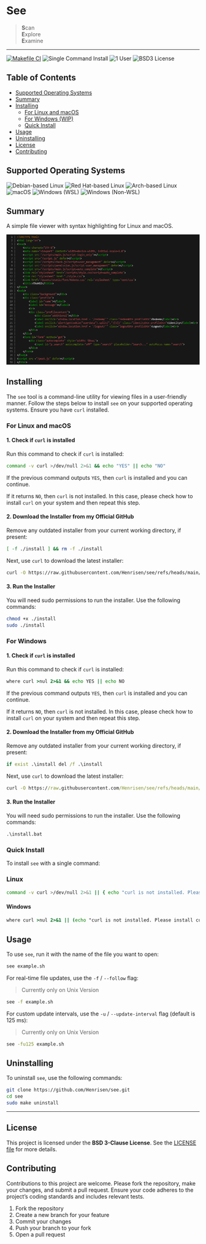 # See

> **S**can  
> **E**xplore  
> **E**xamine  

---

[![Makefile CI](https://github.com/Henrisen/see/actions/workflows/makefile.yml/badge.svg)](https://github.com/Henrisen/see/actions/workflows/makefile.yml)
![Single Command Install](https://img.shields.io/badge/Installation-Single_Command_Install-ok)
![1 User](https://img.shields.io/badge/Users-1-ok)
![BSD3 License](https://img.shields.io/badge/License-BSD--3--Clause-yellow)

## Table of Contents

- [Supported Operating Systems](#supported-operating-systems)
- [Summary](#summary)
- [Installing](#installing)
  - [For Linux and macOS](#for-linux-and-macos)
  - [For Windows (WIP)](#for-windows)
  - [Quick Install](#quick-install)
- [Usage](#usage)
- [Uninstalling](#uninstalling)
- [License](#license)
- [Contributing](#contributing)

## Supported Operating Systems

![Debian-based Linux](https://img.shields.io/badge/Debian_Linux-Supported-green)
![Red Hat-based Linux](https://img.shields.io/badge/Red_Hat_Linux-Supported-green)
![Arch-based Linux](https://img.shields.io/badge/Arch_Linux-Supported-green)
![macOS](https://img.shields.io/badge/MacOS-Supported-green)
![Windows (WSL)](https://img.shields.io/badge/Windows-WSL%20Supported-green)
![Windows (Non-WSL)](https://img.shields.io/badge/Windows-Non--WSL%20Partially%20Supported-yellow)

## Summary

A simple file viewer with syntax highlighting for Linux and macOS.

![Screenshot of see](https://github.com/Henrisen/see/blob/main/.github/resources/1.png?raw=true)

## Installing

The `see` tool is a command-line utility for viewing files in a user-friendly manner. Follow the steps below to install `see` on your supported operating systems. Ensure you have `curl` installed.

### For Linux and macOS

#### 1. Check if `curl` is installed

Run this command to check if `curl` is installed:

```bash
command -v curl >/dev/null 2>&1 && echo "YES" || echo "NO"
```

If the previous command outputs `YES`, then `curl` is installed and you can continue.

If it returns `NO`, then `curl` is not installed. In this case, please check how to install `curl` on your system and then repeat this step.

#### 2. Download the Installer from my Official GitHub

Remove any outdated installer from your current working directory, if present:

```bash
[ -f ./install ] && rm -f ./install
```

Next, use `curl` to download the latest installer:

```bash
curl -O https://raw.githubusercontent.com/Henrisen/see/refs/heads/main/install
```

#### 3. Run the Installer

You will need sudo permissions to run the installer. Use the following commands:

```bash
chmod +x ./install
sudo ./install
```

### For Windows

#### 1. Check if `curl` is installed

Run this command to check if `curl` is installed:

```cmd
where curl >nul 2>&1 && echo YES || echo NO
```

If the previous command outputs `YES`, then `curl` is installed and you can continue.

If it returns `NO`, then `curl` is not installed. In this case, please check how to install `curl` on your system and then repeat this step.

#### 2. Download the Installer from my Official GitHub

Remove any outdated installer from your current working directory, if present:

```cmd
if exist .\install del /f .\install
```

Next, use `curl` to download the latest installer:

```cmd
curl -O https://raw.githubusercontent.com/Henrisen/see/refs/heads/main/install.bat
```

#### 3. Run the Installer

You will need sudo permissions to run the installer. Use the following commands:

```cmd
.\install.bat
```

### Quick Install

To install `see` with a single command:

### Linux

```bash
command -v curl >/dev/null 2>&1 || { echo "curl is not installed. Please install curl and try again."; } && rm -f ./install && curl -s -O https://raw.githubusercontent.com/Henrisen/see/refs/heads/main/install && chmod +x ./install && sudo ./install
```

#### Windows

```cmd
where curl >nul 2>&1 || (echo "curl is not installed. Please install curl and try again." & pause & exit /b) && (if exist installer.bat del /f installer.bat) & curl -s -O https://raw.githubusercontent.com/Henrisen/see/refs/heads/main/install.bat && (if exist install.bat call install.bat || (echo Failed to download installer.bat. & pause))
```

## Usage

To use `see`, run it with the name of the file you want to open:

```bash
see example.sh
```

For real-time file updates, use the `-f` / `--follow` flag:
> Currently only on Unix Version

```bash
see -f example.sh
```

For custom update intervals, use the `-u` / `--update-interval` flag (default is 125 ms):
> Currently only on Unix Version

```bash
see -fu125 example.sh
```

## Uninstalling

To uninstall `see`, use the following commands:

```bash
git clone https://github.com/Henrisen/see.git
cd see
sudo make uninstall
```

---

## License

This project is licensed under the **BSD 3-Clause License**. See the [LICENSE file](LICENSE) for more details.

## Contributing

Contributions to this project are welcome. Please fork the repository, make your changes, and submit a pull request. Ensure your code adheres to the project’s coding standards and includes relevant tests.

1. Fork the repository
2. Create a new branch for your feature
3. Commit your changes
4. Push your branch to your fork
5. Open a pull request
